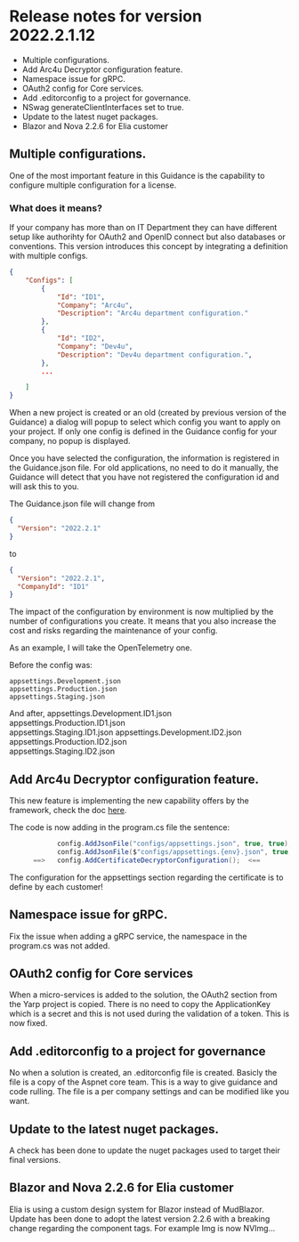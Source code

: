 # Release notes for version 2022.2.1.12

- Multiple configurations.
- Add Arc4u Decryptor configuration feature. 
- Namespace issue for gRPC.
- OAuth2 config for Core services.
- Add .editorconfig to a project for governance.
- NSwag generateClientInterfaces set to true.
- Update to the latest nuget packages.
- Blazor and Nova 2.2.6 for Elia customer


## Multiple configurations.

One of the most important feature in this Guidance is the capability to configure multiple configuration for a license.

### What does it means?

If your company has more than on IT Department they can have different setup like authorihty for OAuth2 and OpenID connect but also databases or conventions.
This version introduces this concept by integrating a definition with multiple configs.

```json
{
    "Configs": [
        {
            "Id": "ID1",
            "Company": "Arc4u",
            "Description": "Arc4u department configuration."
        },
        {
            "Id": "ID2",
            "Company": "Dev4u",
            "Description": "Dev4u department configuration.",
        },
        ...

    ]
}

```

When a new project is created or an old (created by previous version of the Guidance) a dialog will popup to select which config you want to apply on your project. If only one config is defined in the Guidance config for your company, no popup is displayed.

Once you have selected the configuration, the information is registered in the Guidance.json file. For old applications, no need to do it manually, the Guidance will detect that you have not registered the configuration id and will ask this to you.

The Guidance.json file will change from

```json
{
  "Version": "2022.2.1"
}
```

to

```json
{
  "Version": "2022.2.1",
  "CompanyId": "ID1"
}
```

The impact of the configuration by environment is now multiplied by the number of configurations you create. It means that you also increase the cost and risks regarding the maintenance of your config.

As an example, I will take the OpenTelemetry one.</br>

Before the config was:

    appsettings.Development.json                                   
    appsettings.Production.json                                    
    appsettings.Staging.json

And after,
    appsettings.Development.ID1.json                                   
    appsettings.Production.ID1.json                                    
    appsettings.Staging.ID1.json
    appsettings.Development.ID2.json                                   
    appsettings.Production.ID2.json                                    
    appsettings.Staging.ID2.json

    
## Add Arc4u Decryptor configuration feature.

This new feature is implementing the new capability offers by the framework, check the doc [here](https://github.com/GFlisch/Arc4u/blob/master/Doc/Framework/General/Configuration%20Decryptor.md).

The code is now adding in the program.cs file the sentence:

```csharp
            config.AddJsonFile("configs/appsettings.json", true, true);
            config.AddJsonFile($"configs/appsettings.{env}.json", true, true);
      ==>   config.AddCertificateDecryptorConfiguration();  <==
```

The configuration for the appsettings section regarding the certificate is to define by each customer!


## Namespace issue for gRPC.

Fix the issue when adding a gRPC service, the namespace in the program.cs was not added. 

## OAuth2 config for Core services

When a micro-services is added to the solution, the OAuth2 section from the Yarp project is copied.
There is no need to copy the ApplicationKey which is a secret and this is not used during the validation of a token. This is now fixed.

## Add .editorconfig to a project for governance

No when a solution is created, an .editorconfig file is created. Basicly the file is a copy of the Aspnet core team.
This is a way to give guidance and code rulling.
The file is a per company settings and can be modified like you want.

## Update to the latest nuget packages.

A check has been done to update the nuget packages used to target their final versions.

## Blazor and Nova 2.2.6 for Elia customer

Elia is using a custom design system for Blazor instead of MudBlazor.
Update has been done to adopt the latest version 2.2.6 with a breaking change regarding the component tags.
For example Img is now NVImg...

